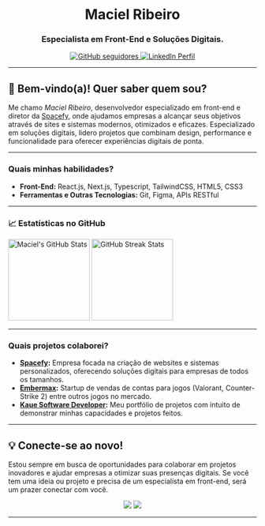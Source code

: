 <h1 align="center">Maciel Ribeiro</h1>
<h3 align="center">Especialista em Front-End e Soluções Digitais.</h3>

<p align="center">
  <a href="https://github.com/macielrib">
    <img src="https://img.shields.io/github/followers/macielrib?label=Seguidores&style=social" alt="GitHub seguidores" />
  </a>
  <a href="https://www.linkedin.com/in/maciel-ribeiro">
    <img src="https://img.shields.io/badge/LinkedIn-Perfil-blue?logo=linkedin" alt="LinkedIn Perfil" />
  </a>
</p>

---

## 👋 Bem-vindo(a)! Quer saber quem sou?

Me chamo *Maciel Ribeiro*, desenvolvedor especializado em front-end e diretor da [Spacefy](https://spacefy.com.br), onde ajudamos empresas a alcançar seus objetivos através de sites e sistemas modernos, otimizados e eficazes. Especializado em soluções digitais, lidero projetos que combinam design, performance e funcionalidade para oferecer experiências digitais de ponta.

---

### Quais minhas habilidades?

- **Front-End:** React.js, Next.js, Typescript, TailwindCSS, HTML5, CSS3
- **Ferramentas e Outras Tecnologias:** Git, Figma, APIs RESTful

---

### 📈 Estatísticas no GitHub

<!-- Gráfico de Contribuições -->

<!-- Estatísticas GitHub -->
<p align="start">
  <img height="165em" src="https://github-readme-stats.vercel.app/api?username=macielrib&show_icons=true&theme=react&include_all_commits=true&count_private=true&hide_border=true" alt="Maciel's GitHub Stats" />
  <img height="165em" src="https://streak-stats.demolab.com?user=macielrib&theme=react&hide_border=true" alt="GitHub Streak Stats" />
</p>

---

### Quais projetos colaborei?

- **[Spacefy](https://spacefy.com.br):** Empresa focada na criação de websites e sistemas personalizados, oferecendo soluções digitais para empresas de todos os tamanhos.
- **[Embermax](https://embermax.vercel.app):** Startup de vendas de contas para jogos (Valorant, Counter-Strike 2) entre outros jogos no mercado.
- **[Kaue Software Developer](https://kaueds.verce.app):** Meu portfólio de projetos com intuito de demonstrar minhas capacidades e projetos feitos.

---

## 💡 Conecte-se ao novo!

Estou sempre em busca de oportunidades para colaborar em projetos inovadores e ajudar empresas a otimizar suas presenças digitais. Se você tem uma ideia ou projeto e precisa de um especialista em front-end, será um prazer conectar com você.

<p align="center">
  <a href="mailto:maciel@spacefy.com.br"><img src="https://img.shields.io/badge/Email-contato@spacefy.com.br-blue?style=flat&logo=gmail"></a>
  <a href="https://www.linkedin.com/in/maciel-ribeiro/"><img src="https://img.shields.io/badge/LinkedIn-Maciel%20Ribeiro-blue?style=flat&logo=linkedin"></a>
</p>

---
